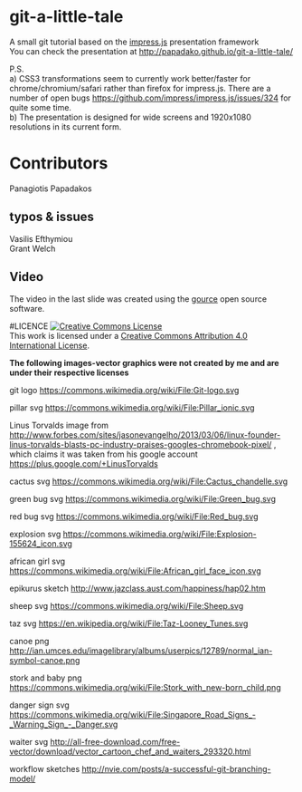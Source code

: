 # git-a-little-tale<br>
A small git tutorial based on the <a href=https://github.com/impress/impress.js>impress.js</a> presentation framework <br>
You can check the presentation at <a href="http://papadako.github.io/git-a-little-tale/">http://papadako.github.io/git-a-little-tale/</a>

P.S.<br>
a) CSS3 transformations seem to currently work better/faster for chrome/chromium/safari rather than firefox for impress.js. There are a number of open bugs https://github.com/impress/impress.js/issues/324 for quite some time.<br>
b) The presentation is designed for wide screens and 1920x1080 resolutions in its current form. <br>

# Contributors
Panagiotis Papadakos

## typos & issues
Vasilis Efthymiou<br>
Grant Welch

## Video
The video in the last slide was created using the <a href="http://gource.io/">gource</a> open source software.

#LICENCE
<a rel="license" href="http://creativecommons.org/licenses/by/4.0/"><img alt="Creative Commons License" style="border-width:0" src="https://i.creativecommons.org/l/by/4.0/88x31.png" /></a><br />This work is licensed under a <a rel="license" href="http://creativecommons.org/licenses/by/4.0/">Creative Commons Attribution 4.0 International License</a>.

<b>The following images-vector graphics were not created by me and are under their respective licenses</b>

git logo https://commons.wikimedia.org/wiki/File:Git-logo.svg

pillar svg https://commons.wikimedia.org/wiki/File:Pillar_ionic.svg

Linus Torvalds image from http://www.forbes.com/sites/jasonevangelho/2013/03/06/linux-founder-linus-torvalds-blasts-pc-industry-praises-googles-chromebook-pixel/ , which claims it was taken from his google account https://plus.google.com/+LinusTorvalds

cactus svg https://commons.wikimedia.org/wiki/File:Cactus_chandelle.svg

green bug svg https://commons.wikimedia.org/wiki/File:Green_bug.svg

red bug svg https://commons.wikimedia.org/wiki/File:Red_bug.svg

explosion svg https://commons.wikimedia.org/wiki/File:Explosion-155624_icon.svg

african girl svg https://commons.wikimedia.org/wiki/File:African_girl_face_icon.svg

epikurus sketch http://www.jazclass.aust.com/happiness/hap02.htm 

sheep svg https://commons.wikimedia.org/wiki/File:Sheep.svg

taz svg https://en.wikipedia.org/wiki/File:Taz-Looney_Tunes.svg

canoe png http://ian.umces.edu/imagelibrary/albums/userpics/12789/normal_ian-symbol-canoe.png

stork and baby png https://commons.wikimedia.org/wiki/File:Stork_with_new-born_child.png

danger sign svg https://commons.wikimedia.org/wiki/File:Singapore_Road_Signs_-_Warning_Sign_-_Danger.svg

waiter svg http://all-free-download.com/free-vector/download/vector_cartoon_chef_and_waiters_293320.html

workflow sketches http://nvie.com/posts/a-successful-git-branching-model/

